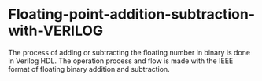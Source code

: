 # Floating-point-addition-subtraction-with-VERILOG
The process of adding or subtracting the floating number in binary is done in Verilog HDL. The operation process and flow is made with the IEEE format of floating binary addition and subtraction.
